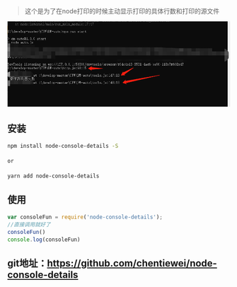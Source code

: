 > 这个是为了在node打印的时候主动显示打印的具体行数和打印的源文件

![image](1686299602338.png)

## 安装

```bash
npm install node-console-details -S

or

yarn add node-console-details
```

## 使用

```js
var consoleFun = require('node-console-details');
//直接调用就好了
consoleFun()
console.log(consoleFun)
```
## git地址：https://github.com/chentiewei/node-console-details
